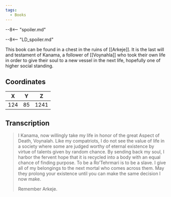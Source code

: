 ```yaml
---
tags:
  - Books
---
```


--8<-- "spoiler.md"

--8<-- "LD_spoiler.md"

This book can be found in a chest in the ruins of [[Arkeje]]. It is the last will and testament of Kanama, a follower of [[Voynahla]] who took their own life in order to give their soul to a new vessel in the next life, hopefully one of higher social standing.

## Coordinates
| **X** | **Y** | **Z** |
| :---: | :---: | :---: |
|  124  |  85   | 1241  |

## Transcription
> I Kanama, now willingly take my life in honor of the great Aspect of Death, Voynalah. Like my compatriots, I do not see the value of life in a society where some are judged worthy of eternal existence by virtue of talents given by random chance. By sending back my soul, I harbor the fervent hope that it is recycled into a body with an equal chance of finding purpose. To be a Ro’Tehrmari is to be a slave. I give all of my belongings to the next mortal who comes across them. May they prolong your existence until you can make the same decision  I now make.
>
> Remember Arkeje.

